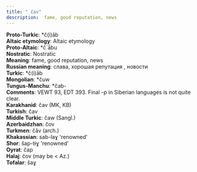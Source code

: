 ```yaml
---
title: " čav"
description:  fame, good reputation, news
---
```


<strong>Proto-Turkic</strong>:  *č(i)āb<br>
<strong>Altaic etymology</strong>:  Altaic etymology<br>
<strong> Proto-Altaic</strong>:  *č`ā́bu<br>
<strong>Nostratic</strong>:  Nostratic<br>
<strong>Meaning</strong>:  fame, good reputation, news<br>
<strong>Russian meaning</strong>:  слава, хорошая репутация , новости<br>
<strong>Turkic</strong>:  *č(i)āb<br>
<strong>Mongolian</strong>:  *čuw<br>
<strong>Tungus-Manchu</strong>:  *čab-<br>
<strong>Comments</strong>:  VEWT 93, EDT 393. Final -p in Siberian languages is not quite clear.<br>
<strong>Karakhanid</strong>:  čav (MK, KB)<br>
<strong>Turkish</strong>:  čav<br>
<strong>Middle Turkic</strong>:  čaw (Sangl.)<br>
<strong>Azerbaidzhan</strong>:  čov<br>
<strong>Turkmen</strong>:  čāv (arch.)<br>
<strong>Khakassian</strong>:  sab-laɣ 'renowned'<br>
<strong>Shor</strong>:  šap-tɨɣ 'renowned'<br>
<strong>Oyrat</strong>:  čap<br>
<strong>Halaj</strong>:  čov (may be < Az.)<br>
<strong>Tofalar</strong>:  šaɣ<br>


